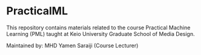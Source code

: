 # PracticalML

This repository contains materials related to the course Practical Machine Learning (PML) taught at Keio University Graduate School of Media Design.

Maintained by: MHD Yamen Saraiji (Course Lecturer)